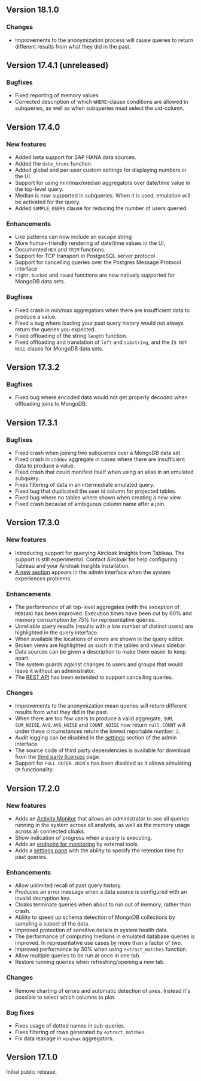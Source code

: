 ## Version 18.1.0

### Changes

- Improvements to the anonymization process will cause queries to return different results from what they did in the past.

## Version 17.4.1 (unreleased)

### Bugfixes

- Fixed reporting of memory values.
- Corrected description of which `WHERE`-clause conditions are allowed in subqueries, as well
  as when subqueries must select the uid-column.

## Version 17.4.0

### New features

- Added beta support for SAP HANA data sources.
- Added the `date_trunc` function.
- Added global and per-user custom settings for displaying numbers in the UI.
- Support for using min/max/median aggregators over date/time value in the top-level query.
- Median is now supported in subqueries. When it is used, emulation will be activated for the query.
- Added `SAMPLE_USERS` clause for reducing the number of users queried.

### Enhancements

- Like patterns can now include an escape string
- More human-friendly rendering of date/time values in the UI.
- Documented `HEX` and `TRIM` functions.
- Support for TCP transport in PostgreSQL server protocol
- Support for cancelling queries over the Postgres Message Protocol interface
- `right`, `bucket` and `round` functions are now natively supported for MongoDB data sets.

### Bugfixes

- Fixed crash in min/max aggregators when there are insufficient data to produce a value.
- Fixed a bug where loading your past query history would not always return the queries you expected.
- Fixed offloading of the string `length` function.
- Fixed offloading and translation of `left` and `substring`, and the `IS NOT NULL` clause for MongoDB data sets.

## Version 17.3.2

### Bugfixes

- Fixed bug where encoded data would not get properly decoded when offloading joins to MongoDB.

## Version 17.3.1

### Bugfixes

- Fixed crash when joining two subqueries over a MongoDB data set.
- Fixed crash in `stddev` aggregate in cases where there are insufficient data to produce a value.
- Fixed crash that could manifest itself when using an alias in an emulated subquery.
- Fixes filtering of data in an intermediate emulated query.
- Fixed bug that duplicated the user id column for projected tables.
- Fixed bug where no tables where shown when creating a new view.
- Fixed crash because of ambiguous column name after a join.

## Version 17.3.0

### New features

- Introducing support for querying Aircloak Insights from Tableau. The support is still experimental.
  Contact Aircloak for help configuring Tableau and your Aircloak Insights installation.
- [A new section](/admin/warnings) appears in the admin interface when the system experiences problems.

### Enhancements

- The performance of all top-level aggregates (with the exception of `MEDIAN`) has been improved.
  Execution times have been cut by 60% and memory consumption by 75% for representative queries.
- Unreliable query results (results with a low number of distinct users) are highlighted in the query interface.
- When available the locations of errors are shown in the query editor.
- Broken views are highlighted as such in the tables and views sidebar.
- Data sources can be given a description to make them easier to keep apart.
- The system guards against changes to users and groups that would leave it without an administrator.
- The [REST API](/docs#canceling-a-query) has been extended to support cancelling queries.

### Changes

- Improvements to the anonymization mean queries will return different results from what they did in the past.
- When there are too few users to produce a valid aggregate, `SUM`, `SUM_NOISE`, `AVG`, `AVG_NOISE` and `COUNT_NOISE` now return `null`. `COUNT` will under these circumstances return the lowest reportable number: `2`.
- Audit logging can be disabled in the [settings](/admin/settings) section of the admin interface.
- The source code of third party dependencies is available for download from the [third party licenses](/licenses) page.
- Support for `FULL OUTER JOIN`'s has been disabled as it allows simulating `OR` functionality.

## Version 17.2.0

### New features

- Adds an [Activity Monitor](/admin/activity_monitor) that allows an administrator to see all queries running in the system across all analysts, as well as the memory usage across all connected cloaks.
- Show indication of progress when a query is executing.
- Adds an [endpoint for monitoring](/docs#monitoring) by external tools.
- Adds a [settings pane](/admin/settings) with the ability to specify the retention time for past queries.

### Enhancements

- Allow unlimited recall of past query history.
- Produces an error message when a data source is configured with an invalid decryption key.
- Cloaks terminate queries when about to run out of memory, rather than crash.
- Ability to speed up schema detection of MongoDB collections by sampling a subset of the data.
- Improved protection of sensitive details in system health data.
- The performance of computing medians in emulated database queries is improved. In representative use cases by more than a factor of two.
- Improved performance by 30% when using `extract_matches` function.
- Allow multiple queries to be run at once in one tab.
- Restore running queries when refreshing/opening a new tab.

### Changes

- Remove charting of errors and automatic detection of axes. Instead it's possible to select which columns to plot.

### Bug fixes
- Fixes usage of dotted names in sub-queries.
- Fixes filtering of rows generated by `extract_matches`.
- Fix data leakage in `min`/`max` aggregators.

## Version 17.1.0

Initial public release.
